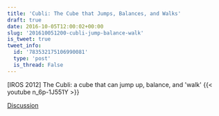 ```yaml
---
title: 'Cubli: The Cube that Jumps, Balances, and Walks'
draft: true
date: 2016-10-05T12:00:02+00:00
slug: '201610051200-cubli-jump-balance-walk'
is_tweet: true
tweet_info:
  id: '783532175106990081'
  type: 'post'
  is_thread: False
---
```




[IROS 2012] The Cubli: a cube that can jump up, balance, and 'walk' {{< youtube n_6p-1J551Y >}}

[Discussion](https://x.com/sytelus/status/783532175106990081)
